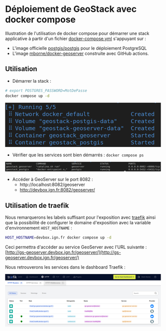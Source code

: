 # Déploiement de GeoStack avec docker compose

Illustration de l'utilisation de docker compose pour démarrer une stack applicative à partir d'un fichier [docker-compose.yml](docker-compose.yml) s'appuyant sur :

* L'image officielle [postgis/postgis](https://hub.docker.com/r/postgis/postgis) pour le déploiement PostgreSQL
* L'image [mborne/docker-geoserver](https://github.com/mborne/docker-geoserver#readme) construite avec GitHub actions.


## Utilisation

* Démarrer la stack :

```bash
# export POSTGRES_PASSWORD=MotDePasse
docker compose up -d
```

![docker compose up](docs/docker-compose-up.png)

* Vérifier que les services sont bien démarrés : `docker compose ps`

![docker compose ps](docs/docker-compose-ps.png)

* Accéder à GeoServer sur le port 8082 :
  * http://localhost:8082/geoserver
  * http://devbox.ign.fr:8082/geoserver/

## Utilisation de traefik

Nous remarquerons les labels suffisant pour l'exposition avec [traefik](https://doc.traefik.io/traefik/) ainsi que la possibilité de configurer le domaine d'exposition avec la variable d'environnement `HOST_HOSTNAME` :

```bash
HOST_HOSTNAME=devbox.ign.fr docker compose up -d
```

Ceci permettra d'accéder au service GeoServer avec l'URL suivante : [http://gs-geoserver.devbox.ign.fr/geoserver/](http://gs-geoserver.devbox.ign.fr/geoserver/)

Nous retrouverons les services dans le dashboard Traefik :

![Dashbord traefik](docs/traefik-dashboard.png)







